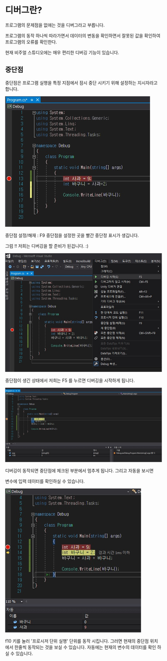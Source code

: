 # 디버그란?
프로그램의 문제점을 없애는 것을 디버그라고 부릅니다.

프로그램의 동작 하나씩 따라가면서 데이터의 변동을 확인하면서 잘못된 값을 확인하여
프로그램의 오류를 확인한다.

현재 비주얼 스튜디오에는 매우 편리한 디버깅 기능이 있습니다.


## 중단점 
중단점은 프로그램 실행을 특정 지점에서 잠시 중단 시키기 위해 설정하는 지시자라고 합니다.

![ex_screenshot](./debug1.jpg)

중단점 설정/해재 : F9
중단점을 설정한 곳을 빨간 중단정 표시가 생깁니다.

그럼 !! 저희는 디버깅을 할 준비가 된겁니다. :)

![ex_screenshot](./debug2.jpg)

중단점이 생긴 상태에서 저희는 F5 를 누르면 디버깅을 시작하게 됩니다.

![ex_screenshot](./debug3.jpg)

디버깅이 동작되면 중단점에 체크된 부분에서 멈추게 됩니다. 그리고 자동을 보시면

변수에 입력 데이터를 확인하실 수 있습니다.

![ex_screenshot](./debug4.jpg)

f10 키를 눌러 '프로시저 단위 실행' 단위를 동작 시킵니다. 그러면 현재의 중단점
위치에서 한줄씩 동작되는 것을 보실 수 있습니다.
자동에는 현재의 변수의 데이터를 확인 하실 수 있습니다.




